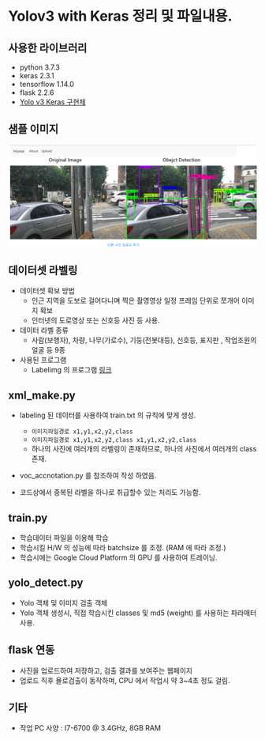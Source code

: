 # Yolov3 with Keras 정리 및 파일내용.

## 사용한 라이브러리

- python 3.7.3
- keras 2.3.1
- tensorflow 1.14.0
- flask 2.2.6
- [Yolo v3 Keras 구현체](https://github.com/qqwweee/keras-yolo3)

## 샘플 이미지
![링크](기록/detect.PNG)

## 데이터셋 라벨링

- 데이터셋 확보 방법
    - 인근 지역을 도보로 걸어다니며 찍은 촬영영상 일정 프레임 단위로 쪼개어 이미지 확보
    - 인터넷의 도로영상 또는 신호등 사진 등 사용.
- 데이터 라벨 종류
    - 사람(보행자), 차량, 나무(가로수), 기둥(전봇대등), 신호등, 표지판 , 작업조원의 얼굴 등 9종
- 사용된 프로그램
    - Labelimg 의 프로그램 [링크](https://github.com/tzutalin/labelImg)

## xml_make.py

- labeling 된 데이터를 사용하여 train.txt 의 규칙에 맞게 생성.
    - `이미지파일경로 x1,y1,x2,y2,class`
    - `이미지파일경로 x1,y1,x2,y2,class x1,y1,x2,y2,class`
    - 하나의 사진에 여러개의 라벨링이 존재하므로, 하나의 사진에서 여러개의 class 존재.

- voc_accnotation.py 를 참조하여 작성 하였음.
- 코드상에서 중복된 라벨을 하나로 취급할수 있는 처리도 가능함.

## train.py

- 학습데이터 파일을 이용해 학습
- 학습시킬 H/W 의 성능에 따라 batchsize 를 조정. (RAM 에 따라 조정.)
- 학습시에는 Google Cloud Platform 의 GPU 를 사용하여 트레이닝.


## yolo_detect.py

- Yolo 객체 및 이미지 검출 객체
- Yolo 객체 생성시, 직접 학습시킨 classes 및 md5 (weight) 를 사용하는 파라매터 사용.

## flask 연동

- 사진을 업로드하여 저장하고, 검출 결과를 보여주는 웹페이지
- 업로드 직후 욜로검출이 동작하며, CPU 에서 작업시 약 3~4초 정도 걸림.



## 기타 
- 작업 PC 사양 : I7-6700 @ 3.4GHz, 8GB RAM

